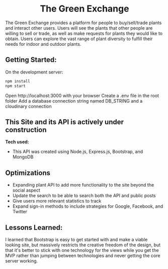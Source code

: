 <h1 align="center">The Green Exchange</h1>
The Green Exchange provides a platform for people to buy/sell/trade plants and interact other users. Users will see the plants that other people are willing to sell or trade, as well as make requests for plants they would like to obtain. Users can explore the vast range of plant diversity to fulfill their needs for indoor and outdoor plants.

## Getting Started:
On the development server:

```bash
npm install
npm start
``` 
Open http://localhost:3000 with your browser
Create a .env file in the root folder
Add a database connection string named DB_STRING and a cloudinary connection

## This Site and its API is actively under construction

**Tech used:**
- This API was created using Node.js, Express.js, Bootstrap, and MongoDB


## Optimizations
- Expanding plant API to add more functionality to the site beyond the social aspect
- Update the search to be able to search both the API and public posts
- Give users more relevant statistics to track
- Expand sign-in methods to include strategies for Google, Facebook, and Twitter


## Lessons Learned:
I learned that Bootstrap is easy to get started with and make a viable looking site, but massively restricts the creative freedom of the design, but that it's better to stick with one technology for the views while you get the MVP rather than jumping between technologies and never getting the core server working.
